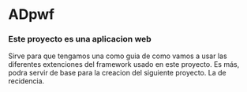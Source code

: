 # ADpwf
### Este proyecto es una aplicacion web
Sirve para que tengamos una como guia de como vamos a usar las diferentes extenciones del framework usado en este proyecto.
Es más, podra servir de base para la creacion del siguiente proyecto.
La de recidencia.
